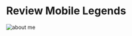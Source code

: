 # Review Mobile Legends
  ![about me](https://s.kaskus.id/images/2016/11/08/5460648_20161108033135.png)
